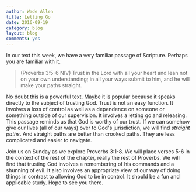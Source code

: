 ```yaml
---
author: Wade Allen
title: Letting Go
date: 2016-09-19
category: blog
layout: blog
comments: yes
---
```

 
In our text this week, we have a very familiar passage of Scripture. Perhaps you are familiar with it.

>(Proverbs 3:5-6 NIV) Trust in the Lord with all your heart and lean not on your own understanding; in all your ways submit to him, and he will make your paths straight.

No doubt this is a powerful text. Maybe it is popular because it speaks directly to the subject of trusting God. Trust is not an easy function. It involves a loss of control as well as a dependence on someone or something outside of our supervision. It involves a letting go and releasing. This passage reminds us that God is worthy of our trust. If we can somehow give our lives (all of our ways) over to God's jurisdiction, we will find *straight paths*. And straight paths are better than crooked paths. They are less complicated and easier to navigate.

Join us on Sunday as we explore Proverbs 3:1-8. We will place verses 5-6 in the context of the rest of the chapter, really the rest of Proverbs. We will find that trusting God involves a remembering of his commands and a shunning of evil. It also involves an appropriate view of our way of doing things in contrast to allowing God to be in control. It should be a fun and applicable study. Hope to see you there.
